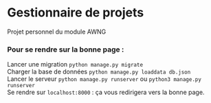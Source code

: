 # Gestionnaire de projets

Projet personnel du module AWNG

### Pour se rendre sur la bonne page :
Lancer une migration `python manage.py migrate`  
Charger la base de données `python manage.py loaddata db.json`  
Lancer le serveur `python manage.py runserver` ou `python3 manage.py runserver`  
Se rendre sur `localhost:8000` : ça vous redirigera vers la bonne page.  
 
